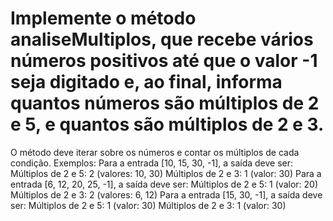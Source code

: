 # Implemente o método analiseMultiplos, que recebe vários números positivos até que o valor -1 seja digitado e, ao final, informa quantos números são múltiplos de 2 e 5, e quantos são múltiplos de 2 e 3.

O método deve iterar sobre os números e contar os múltiplos de cada condição.
Exemplos:
Para a entrada [10, 15, 30, -1], a saída deve ser:
Múltiplos de 2 e 5: 2 (valores: 10, 30)
Múltiplos de 2 e 3: 1 (valor: 30)
Para a entrada [6, 12, 20, 25, -1], a saída deve ser:
Múltiplos de 2 e 5: 1 (valor: 20)
Múltiplos de 2 e 3: 2 (valores: 6, 12)
Para a entrada [15, 30, -1], a saída deve ser:
Múltiplos de 2 e 5: 1 (valor: 30)
Múltiplos de 2 e 3: 1 (valor: 30)